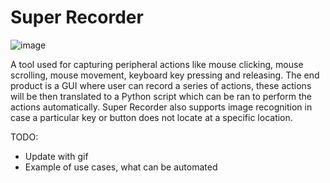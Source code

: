 # Super Recorder

![image](https://user-images.githubusercontent.com/39042628/66097273-b0ae8700-e56b-11e9-912b-3687c71e6a05.png)

A tool used for capturing peripheral actions like mouse clicking, mouse scrolling, mouse movement, keyboard key pressing and releasing. The end product is a GUI where user can record a series of actions, these actions will be then translated to a Python script which can be ran to perform the actions automatically. Super Recorder also supports image recognition in case a particular key or button does not locate at a specific location.

TODO:

- Update with gif
- Example of use cases, what can be automated